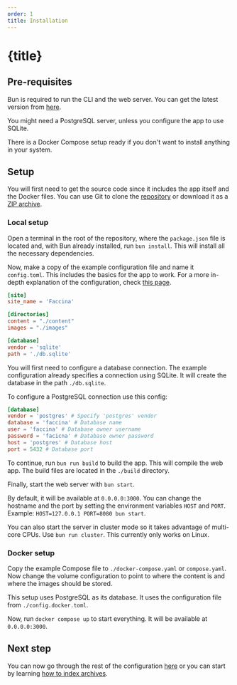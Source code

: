 ```yaml
---
order: 1
title: Installation
---
```


<script context="module">
  import { base } from "$app/paths";
</script>

# {title}

## Pre-requisites

Bun is required to run the CLI and the web server. You can get the latest version from [here](https://bun.sh).

You might need a PostgreSQL server, unless you configure the app to use SQLite.

There is a Docker Compose setup ready if you don't want to install anything in your system.

## Setup

You will first need to get the source code since it includes the app itself and the Docker files. You can use Git to clone the [repository](https://github.com/LetrixZ/faccina) or download it as a [ZIP archive](https://github.com/LetrixZ/faccina/archive/refs/heads/main.zip).

### Local setup

Open a terminal in the root of the repository, where the `package.json` file is located and, with Bun already installed, run `bun install`. This will install all the necessary dependencies.

Now, make a copy of the example configuration file and name it `config.toml`. This includes the basics for the app to work. For a more in-depth explanation of the configuration, check [this page]({base}/main/config).

```toml
[site]
site_name = 'Faccina'

[directories]
content = "./content"
images = "./images"

[database]
vendor = 'sqlite'
path = './db.sqlite'
```

You will first need to configure a database connection. The example configuration already specifies a connection using SQLite. It will create the database in the path `./db.sqlite`.

To configure a PostgreSQL connection use this config:

```toml
[database]
vendor = 'postgres' # Specify 'postgres' vendor
database = 'faccina' # Database name
user = 'faccina' # Database owner username
password = 'facicna' # Database owner password
host = 'postgres' # Database host
port = 5432 # Database port
```

To continue, run `bun run build` to build the app. This will compile the web app. The build files are located in the `./build` directory.

Finally, start the web server with `bun start`.

By default, it will be available at `0.0.0.0:3000`. You can change the hostname and the port by setting the environment variables `HOST` and `PORT`. Example: `HOST=127.0.0.1 PORT=8080 bun start`.

You can also start the server in cluster mode so it takes advantage of multi-core CPUs. Use `bun run cluster`. This currently only works on Linux.

### Docker setup

Copy the example Compose file to `./docker-compose.yaml` or `compose.yaml`. Now change the volume configuration to point to where the content is and where the images should be stored.

This setup uses PostgreSQL as its database. It uses the configuration file from `./config.docker.toml`.

Now, run `docker compose up` to start everything. It will be available at `0.0.0.0:3000`.

## Next step

You can now go through the rest of the configuration [here]({base}/main/config) or you can start by learning [how to index archives]({base}/cli/index-archives).
